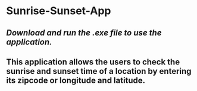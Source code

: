 # Sunrise-Sunset-App
## ***Download and run the .exe file to use the application.***
## This application allows the users to check the sunrise and sunset time of a location by entering its zipcode or longitude and latitude.
